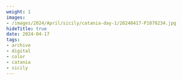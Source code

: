 ```yaml
---
weight: 1
images:
- /images/2024/April/sicily/catania-day-1/20240417-P1070234.jpg
hideTitle: true
date: 2024-04-17
tags:
- archive
- digital
- color
- catania
- sicily
---
```


